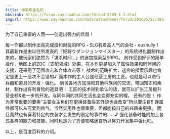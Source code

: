 ```yaml
---
title: 神采炼金名匠
bbslink: https://forum.say-huahuo.com/thread-8285-1-1.html
imgurl: https://www.say-huahuo.com/data/attachment/forum/201605/25/195746pz5u1v7s5c8a8s2s.jpg
---
```


为了自己重要的人而——创造出强力的兵器！

每一作都以制作出高完成度和耐玩的RPG・SLG有着高人气的会社・eushully！
 其最新作是由以往所发表的『姫狩りダンジョンマイスター』的系统进化而制作出来的，被玩家们绝赞为「谋杀时间…」的迷宫探索型SRPG。
 前作受到好评的简单操作，地图上的ZOC（支配领域）効果，在本作更是加入了属性效果和同伴间的支援，还采用了范围攻击和合体攻击等！
 战术的范畴扩大，迷宫的探索乐趣也肯定是更上一层次不会错的♪
而本作的主人公是经营工房的工匠。也就是可以进行兵器和道具的开发・强化。
 到访各地方加深和其他种族间的交流，带回知识和素材，制作出有利冒险的道具吧！
 工匠的技术得到承认的话，就可以扩张工房提升营业额&amp;进一步的开发。与同伴间的共同生活也会变得充实的喔。
 还有的是！ 作为非常重要的要素“主要女主角们在更换装备后其外貌也会改变”所以要注目!!
连属性都可以从可爱到帅气，当然实用性也很重要，但都能按自己的兴趣来更换。
 而且竟然也有穿着特定的衣装才会发生的限定的事件的……♪
强化装备时能附加上各式各样的能力和技能，同时也是为了方便攻略迷宫所以努力开发集中强化吧。

以上，是百度百科的介绍。<!--more-->
